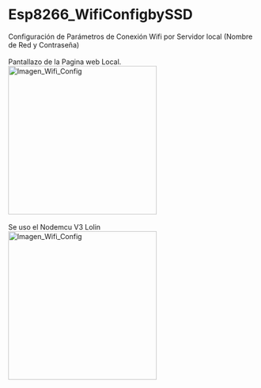 # Esp8266_WifiConfigbySSD
Configuración de Parámetros de Conexión Wifi por Servidor local (Nombre de Red y Contraseña)
<br><br>
Pantallazo de la Pagina web Local.<br>
<img alt="Imagen_Wifi_Config" width="300" src="https://lh3.google.com/u/0/d/1rWAVw1tjFjn3ddG7fB9-aOGVNJm9WroW=w1920-h889-iv1"><br><br>
Se uso el Nodemcu V3 Lolin<br>
<img alt="Imagen_Wifi_Config" width="300" src="https://www.robotistan.com/nodemcu-lolin-esp8266-developement-board-usb-chip-ch340-19703-67-B.jpg">
